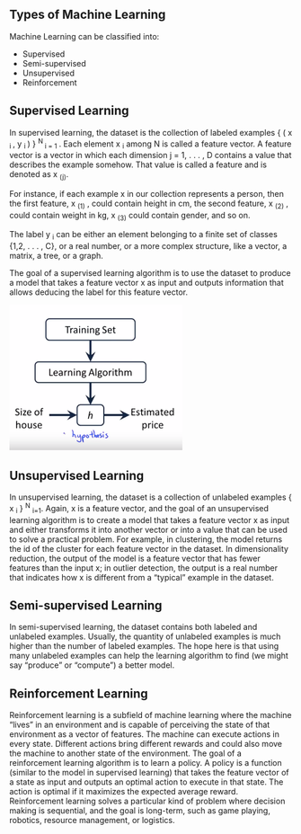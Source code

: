 ## Types of Machine Learning ##
Machine Learning can be classified into:
- Supervised
- Semi-supervised
- Unsupervised
- Reinforcement

## Supervised Learning ##
In supervised learning, the dataset is the collection of labeled examples { ( x <sub> i </sub> , y <sub> i </sub> ) } <sup> N </sup> <sub> i = 1 </sub>. Each element x <sub>i</sub> among N is called a feature vector. A feature vector is a vector in which each dimension j = 1, . . . , D contains a value that describes the example somehow. That value is called a feature and is denoted as x <sub>(j)</sub>. 

For instance, if each example x in our collection represents a person, then the first feature, x <sub>(1)</sub> , could contain height in cm, the second feature, x <sub>(2)</sub> , could contain weight in kg, x <sub>(3)</sub> could contain gender, and so on.

The label y <sub>i</sub> can be either an element belonging to a finite set of classes {1,2, . . . , C}, or a real number, or a more complex structure, like a vector, a matrix, a tree, or a graph.

The goal of a supervised learning algorithm is to use the dataset to produce a model that takes a feature vector x as input and outputs information that allows deducing the label for this feature vector.

![alt text](images/supervised_learning_model_representation.png)

## Unsupervised Learning ##
In unsupervised learning, the dataset is a collection of unlabeled examples { x <sub>i</sub> } <sup>N</sup> <sub>i=1</sub>. Again, x is a feature vector, and the goal of an unsupervised learning algorithm is to create a model that takes a feature vector x as input and either transforms it into another vector or into a value that can be used to solve a practical problem. For example, in clustering, the model returns the id of the cluster for each feature vector in the dataset. In dimensionality reduction, the output of the model is a feature vector that has fewer features than the input x; in outlier detection, the output is a real number that indicates how x is different from a “typical” example in the dataset.

## Semi-supervised Learning ##
In semi-supervised learning, the dataset contains both labeled and unlabeled examples. Usually, the quantity of unlabeled examples is much higher than the number of labeled examples. The hope here is that using many unlabeled examples can help the learning algorithm to find (we might say “produce” or “compute”) a better model.

## Reinforcement Learning ##
Reinforcement learning is a subfield of machine learning where the machine “lives” in an environment and is capable of perceiving the state of that environment as a vector of features. The machine can execute actions in every state. Different actions bring different rewards and could also move the machine to another state of the environment. The goal of a reinforcement learning algorithm is to learn a policy. A policy is a function (similar to the model in supervised learning) that takes the feature vector of a state as input and outputs an optimal action to execute in that state. The action is optimal if it maximizes the expected average reward. Reinforcement learning solves a particular kind of problem where decision making is sequential, and the goal is long-term, such as game playing, robotics, resource management, or logistics.